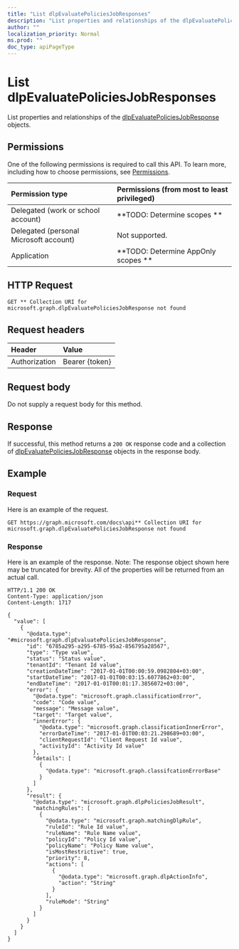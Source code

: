 ```yaml
---
title: "List dlpEvaluatePoliciesJobResponses"
description: "List properties and relationships of the dlpEvaluatePoliciesJobResponse objects."
author: ""
localization_priority: Normal
ms.prod: ""
doc_type: apiPageType
---
```


# List dlpEvaluatePoliciesJobResponses

List properties and relationships of the [dlpEvaluatePoliciesJobResponse](../resources/dlpevaluatepoliciesjobresponse.md) objects.

## Permissions
One of the following permissions is required to call this API. To learn more, including how to choose permissions, see [Permissions](/concepts/permissions-reference.md).

|Permission type|Permissions (from most to least privileged)|
|:---|:---|
|Delegated (work or school account)|**TODO: Determine scopes **|
|Delegated (personal Microsoft account)|Not supported.|
|Application|**TODO: Determine AppOnly scopes **|

## HTTP Request
<!-- {
  "blockType": "ignored"
}
-->
``` http
GET ** Collection URI for microsoft.graph.dlpEvaluatePoliciesJobResponse not found
```

## Request headers
|Header|Value|
|:---|:---|
|Authorization|Bearer {token}|

## Request body
Do not supply a request body for this method.

## Response
If successful, this method returns a `200 OK` response code and a collection of [dlpEvaluatePoliciesJobResponse](../resources/dlpevaluatepoliciesjobresponse.md) objects in the response body.

## Example

### Request
Here is an example of the request.
<!-- {
  "blockType": "request",
  "name": "get_dlpevaluatepoliciesjobresponse"
}
-->
``` http
GET https://graph.microsoft.com/docs\api** Collection URI for microsoft.graph.dlpEvaluatePoliciesJobResponse not found
```

### Response
Here is an example of the response. Note: The response object shown here may be truncated for brevity. All of the properties will be returned from an actual call.
<!-- {
  "blockType": "response",
  "truncated": true,
  "@odata.type": "collection(microsoft.graph.dlpevaluatepoliciesjobresponse)"
}
-->
``` http
HTTP/1.1 200 OK
Content-Type: application/json
Content-Length: 1717

{
  "value": [
    {
      "@odata.type": "#microsoft.graph.dlpEvaluatePoliciesJobResponse",
      "id": "6785a295-a295-6785-95a2-856795a28567",
      "type": "Type value",
      "status": "Status value",
      "tenantId": "Tenant Id value",
      "creationDateTime": "2017-01-01T00:00:59.0982804+03:00",
      "startDateTime": "2017-01-01T00:03:15.6077862+03:00",
      "endDateTime": "2017-01-01T00:01:17.3856072+03:00",
      "error": {
        "@odata.type": "microsoft.graph.classificationError",
        "code": "Code value",
        "message": "Message value",
        "target": "Target value",
        "innerError": {
          "@odata.type": "microsoft.graph.classificationInnerError",
          "errorDateTime": "2017-01-01T00:03:21.298689+03:00",
          "clientRequestId": "Client Request Id value",
          "activityId": "Activity Id value"
        },
        "details": [
          {
            "@odata.type": "microsoft.graph.classifcationErrorBase"
          }
        ]
      },
      "result": {
        "@odata.type": "microsoft.graph.dlpPoliciesJobResult",
        "matchingRules": [
          {
            "@odata.type": "microsoft.graph.matchingDlpRule",
            "ruleId": "Rule Id value",
            "ruleName": "Rule Name value",
            "policyId": "Policy Id value",
            "policyName": "Policy Name value",
            "isMostRestrictive": true,
            "priority": 8,
            "actions": [
              {
                "@odata.type": "microsoft.graph.dlpActionInfo",
                "action": "String"
              }
            ],
            "ruleMode": "String"
          }
        ]
      }
    }
  ]
}
```

